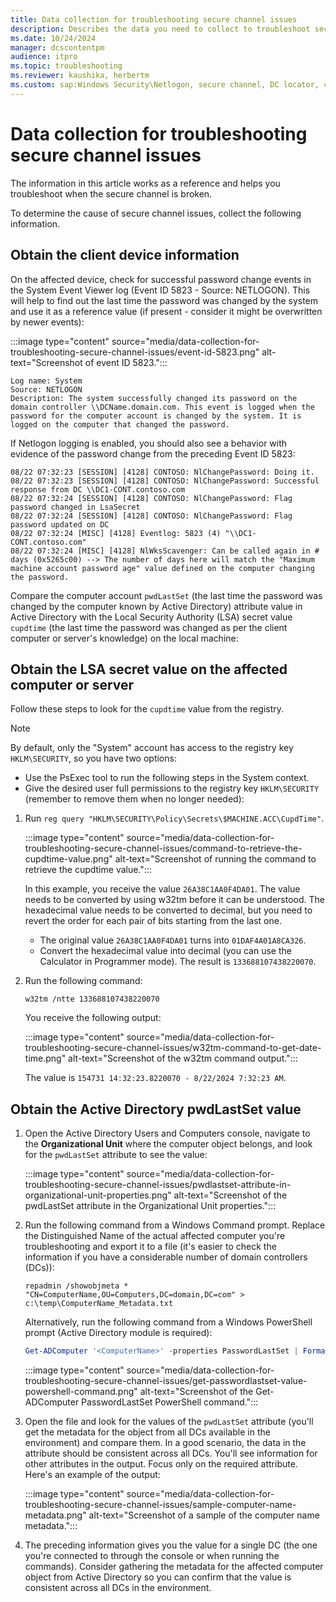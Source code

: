 ```yaml
---
title: Data collection for troubleshooting secure channel issues
description: Describes the data you need to collect to troubleshoot secure channel issues.
ms.date: 10/24/2024
manager: dcscontentpm
audience: itpro
ms.topic: troubleshooting
ms.reviewer: kaushika, herbertm
ms.custom: sap:Windows Security\Netlogon, secure channel, DC locator, csstroubleshoot
---
```

# Data collection for troubleshooting secure channel issues

The information in this article works as a reference and helps you troubleshoot when the secure channel is broken.

To determine the cause of secure channel issues, collect the following information. 

## Obtain the client device information

On the affected device, check for successful password change events in the System Event Viewer log (Event ID 5823 - Source: NETLOGON). This will help to find out the last time the password was changed by the system and use it as a reference value (if present - consider it might be overwritten by newer events):

:::image type="content" source="media/data-collection-for-troubleshooting-secure-channel-issues/event-id-5823.png" alt-text="Screenshot of event ID 5823.":::

```output
Log name: System  
Source: NETLOGON  
Description: The system successfully changed its password on the domain controller \\DCName.domain.com. This event is logged when the password for the computer account is changed by the system. It is logged on the computer that changed the password.
```

If Netlogon logging is enabled, you should also see a behavior with evidence of the password change from the preceding Event ID 5823:

```output
08/22 07:32:23 [SESSION] [4128] CONTOSO: NlChangePassword: Doing it.
08/22 07:32:23 [SESSION] [4128] CONTOSO: NlChangePassword: Successful response from DC \\DC1-CONT.contoso.com
08/22 07:32:24 [SESSION] [4128] CONTOSO: NlChangePassword: Flag password changed in LsaSecret
08/22 07:32:24 [SESSION] [4128] CONTOSO: NlChangePassword: Flag password updated on DC
08/22 07:32:24 [MISC] [4128] Eventlog: 5823 (4) "\\DC1-CONT.contoso.com" 
08/22 07:32:24 [MISC] [4128] NlWksScavenger: Can be called again in # days (0x5265c00) --> The number of days here will match the "Maximum machine account password age" value defined on the computer changing the password. 
```

Compare the computer account `pwdLastSet` (the last time the password was changed by the computer known by Active Directory) attribute value in Active Directory with the Local Security Authority (LSA) secret value `cupdtime` (the last time the password was changed as per the client computer or server's knowledge) on the local machine:

## Obtain the LSA secret value on the affected computer or server

Follow these steps to look for the `cupdtime` value from the registry.

> [!NOTE]
> By default, only the "System" account has access to the registry key `HKLM\SECURITY`, so you have two options:
> - Use the PsExec tool to run the following steps in the System context.
> - Give the desired user full permissions to the registry key `HKLM\SECURITY` (remember to remove them when no longer needed):

1. Run `reg query "HKLM\SECURITY\Policy\Secrets\$MACHINE.ACC\CupdTime"`.  

   :::image type="content" source="media/data-collection-for-troubleshooting-secure-channel-issues/command-to-retrieve-the-cupdtime-value.png" alt-text="Screenshot of running the command to retrieve the cupdtime value.":::

   In this example, you receive the value `26A38C1AA0F4DA01`. The value needs to be converted by using w32tm before it can be understood. The hexadecimal value needs to be converted to decimal, but you need to revert the order for each pair of bits starting from the last one.

   - The original value `26A38C1AA0F4DA01` turns into `01DAF4A01A8CA326`.
   - Convert the hexadecimal value into decimal (you can use the Calculator in Programmer mode). The result is `133688107438220070`.

2. Run the following command:

   ```console
   w32tm /ntte 133688107438220070
   ```

   You receive the following output:

   :::image type="content" source="media/data-collection-for-troubleshooting-secure-channel-issues/w32tm-command-to-get-date-time.png" alt-text="Screenshot of the w32tm command output.":::

   The value is `154731 14:32:23.8220070 - 8/22/2024 7:32:23 AM`.

## Obtain the Active Directory pwdLastSet value

1. Open the Active Directory Users and Computers console, navigate to the **Organizational Unit** where the computer object belongs, and look for the `pwdLastSet` attribute to see the value:

   :::image type="content" source="media/data-collection-for-troubleshooting-secure-channel-issues/pwdlastset-attribute-in-organizational-unit-properties.png" alt-text="Screenshot of the pwdLastSet attribute in the Organizational Unit properties.":::

2. Run the following command from a Windows Command prompt. Replace the Distinguished Name of the actual affected computer you're troubleshooting and export it to a file (it's easier to check the information if you have a considerable number of domain controllers (DCs)):

   ```console
   repadmin /showobjmeta * "CN=ComputerName,OU=Computers,DC=domain,DC=com" > c:\temp\ComputerName_Metadata.txt
   ```

   Alternatively, run the following command from a Windows PowerShell prompt (Active Directory module is required):

   ```powershell
   Get-ADComputer '<ComputerName>' -properties PasswordLastSet | Format-List
   ```

   :::image type="content" source="media/data-collection-for-troubleshooting-secure-channel-issues/get-passwordlastset-value-powershell-command.png" alt-text="Screenshot of the Get-ADComputer PasswordLastSet PowerShell command.":::

3. Open the file and look for the values of the `pwdLastSet` attribute (you'll get the metadata for the object from all DCs available in the environment) and compare them. In a good scenario, the data in the attribute should be consistent across all DCs. You'll see information for other attributes in the output. Focus only on the required attribute. Here's an example of the output:

   :::image type="content" source="media/data-collection-for-troubleshooting-secure-channel-issues/sample-computer-name-metadata.png" alt-text="Screenshot of a sample of the computer name metadata.":::

4. The preceding information gives you the value for a single DC (the one you're connected to through the console or when running the commands). Consider gathering the metadata for the affected computer object from Active Directory so you can confirm that the value is consistent across all DCs in the environment.
